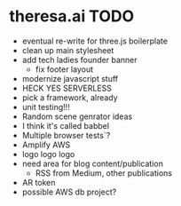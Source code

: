# theresa.ai TODO
- eventual re-write for three.js boilerplate
- clean up main stylesheet
- add tech ladies founder banner
  - fix footer layout
- modernize javascript stuff
- HECK YES SERVERLESS
- pick a framework, already
- unit testing!!!
- Random scene genrator ideas
- I think it's called babbel
- Multiple browser tests`?
- Amplify AWS
- logo logo logo
- need area for blog content/publication
  - RSS from Medium, other publications
- AR token
- possible AWS db project?

